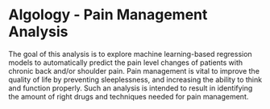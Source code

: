 # Algology - Pain Management Analysis
The goal of this analysis is to explore machine learning-based regression models to  automatically predict the pain level changes of patients with chronic back and/or shoulder pain. Pain management is vital to improve the quality of life by preventing sleeplessness, and increasing the ability to think and function properly. Such an analysis is intended to result in identifying the amount of right drugs and techniques needed for pain management.
